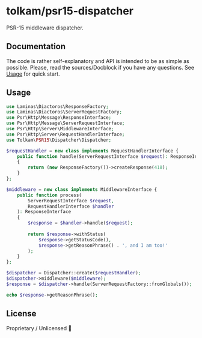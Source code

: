 # tolkam/psr15-dispatcher

PSR-15 middleware dispatcher.

## Documentation

The code is rather self-explanatory and API is intended to be as simple as possible. Please, read the sources/Docblock if you have any questions. See [Usage](#usage) for quick start.

## Usage

````php
use Laminas\Diactoros\ResponseFactory;
use Laminas\Diactoros\ServerRequestFactory;
use Psr\Http\Message\ResponseInterface;
use Psr\Http\Message\ServerRequestInterface;
use Psr\Http\Server\MiddlewareInterface;
use Psr\Http\Server\RequestHandlerInterface;
use Tolkam\PSR15\Dispatcher\Dispatcher;

$requestHandler = new class implements RequestHandlerInterface {
    public function handle(ServerRequestInterface $request): ResponseInterface
    {
        return (new ResponseFactory())->createResponse(418);
    }
};

$middleware = new class implements MiddlewareInterface {
    public function process(
        ServerRequestInterface $request,
        RequestHandlerInterface $handler
    ): ResponseInterface
    {
        $response = $handler->handle($request);
        
        return $response->withStatus(
            $response->getStatusCode(),
            $response->getReasonPhrase() . ', and I am too!'
        );
    }
};

$dispatcher = Dispatcher::create($requestHandler);
$dispatcher->middleware($middleware);
$response = $dispatcher->handle(ServerRequestFactory::fromGlobals());

echo $response->getReasonPhrase();
````

## License

Proprietary / Unlicensed 🤷
